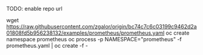 

TODO: enable repo url

wget https://raw.githubusercontent.com/zgalor/origin/bc74c7c6c03199c9462d2a01808fd5b956238132/examples/prometheus/prometheus.yaml
oc create namespace prometheus
oc process -p NAMESPACE="prometheus"  -f prometheus.yaml | oc create -f -
